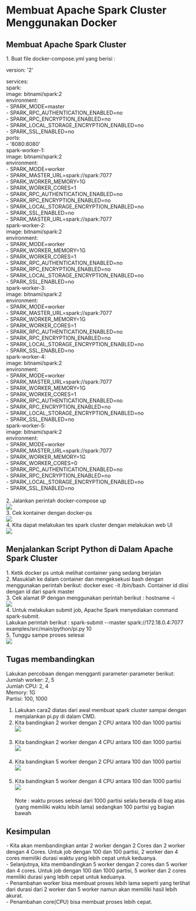 
<h1> Membuat Apache Spark Cluster Menggunakan Docker </h1>
<h2> Membuat Apache Spark Cluster </h2>
1. Buat file docker-compose.yml yang berisi : <br>

  version: '2'<br>

  services:<br>
    spark:<br>
      image: bitnami/spark:2<br>
      environment:<br>
        - SPARK_MODE=master<br>
        - SPARK_RPC_AUTHENTICATION_ENABLED=no<br>
        - SPARK_RPC_ENCRYPTION_ENABLED=no<br>
        - SPARK_LOCAL_STORAGE_ENCRYPTION_ENABLED=no<br>
        - SPARK_SSL_ENABLED=no<br>
      ports:<br>
        - '8080:8080'<br>
    spark-worker-1:<br>
      image: bitnami/spark:2<br>
      environment:<br>
        - SPARK_MODE=worker<br>
        - SPARK_MASTER_URL=spark://spark:7077<br>
        - SPARK_WORKER_MEMORY=1G<br>
        - SPARK_WORKER_CORES=1<br>
        - SPARK_RPC_AUTHENTICATION_ENABLED=no<br>
        - SPARK_RPC_ENCRYPTION_ENABLED=no<br>
        - SPARK_LOCAL_STORAGE_ENCRYPTION_ENABLED=no<br>
        - SPARK_SSL_ENABLED=no<br>
        - SPARK_MASTER_URL=spark://spark:7077<br>
    spark-worker-2:<br>
      image: bitnami/spark:2<br>
      environment:<br>
        - SPARK_MODE=worker<br>
        - SPARK_WORKER_MEMORY=1G<br>
        - SPARK_WORKER_CORES=1<br>
        - SPARK_RPC_AUTHENTICATION_ENABLED=no<br>
        - SPARK_RPC_ENCRYPTION_ENABLED=no<br>
        - SPARK_LOCAL_STORAGE_ENCRYPTION_ENABLED=no<br>
        - SPARK_SSL_ENABLED=no<br>
    spark-worker-3:<br>
      image: bitnami/spark:2<br>
      environment:<br>
        - SPARK_MODE=worker<br>
        - SPARK_MASTER_URL=spark://spark:7077<br>
        - SPARK_WORKER_MEMORY=1G<br>
        - SPARK_WORKER_CORES=1<br>
        - SPARK_RPC_AUTHENTICATION_ENABLED=no<br>
        - SPARK_RPC_ENCRYPTION_ENABLED=no<br>
        - SPARK_LOCAL_STORAGE_ENCRYPTION_ENABLED=no<br>
        - SPARK_SSL_ENABLED=no<br>
    spark-worker-4:<br>
      image: bitnami/spark:2<br>
      environment:<br>
        - SPARK_MODE=worker<br>
        - SPARK_MASTER_URL=spark://spark:7077<br>
        - SPARK_WORKER_MEMORY=1G<br>
        - SPARK_WORKER_CORES=1<br>
        - SPARK_RPC_AUTHENTICATION_ENABLED=no<br>
        - SPARK_RPC_ENCRYPTION_ENABLED=no<br>
        - SPARK_LOCAL_STORAGE_ENCRYPTION_ENABLED=no<br>
        - SPARK_SSL_ENABLED=no<br>
    spark-worker-5:<br>
      image: bitnami/spark:2<br>
      environment:<br>
        - SPARK_MODE=worker<br>
        - SPARK_MASTER_URL=spark://spark:7077<br>
        - SPARK_WORKER_MEMORY=1G<br>
        - SPARK_WORKER_CORES=0<br>
        - SPARK_RPC_AUTHENTICATION_ENABLED=no<br>
        - SPARK_RPC_ENCRYPTION_ENABLED=no<br>
        - SPARK_LOCAL_STORAGE_ENCRYPTION_ENABLED=no<br>
        - SPARK_SSL_ENABLED=no<br>
        <br>
2. Jalankan perintah docker-compose up<br>
<img src="dokumentasi1/22100_1.jpg"><br>
3. Cek kontainer dengan docker-ps<br>
<img src="dokumentasi1/22100_3.jpg"><br>
4. Kita dapat melakukan tes spark cluster dengan melakukan web UI <br> 
<img src="dokumentasi1/22100_5.jpg"><br>

<h2> Menjalankan Script Python di Dalam Apache Spark Cluster </h2>
1. Ketik docker ps untuk melihat container yang sedang berjalan<br>
2. Masuklah ke dalam container dan mengeksekusi bash dengan menggunakan perintah berikut: docker exec -it <container_id> /bin/bash. Container id diisi dengan id dari spark master<br>
3. Cek alamat IP dengan menggunakan perintah berikut : hostname -i <br>
<img src="dokumentasi1/22100_3.jpg"><br>
4. Untuk melakukan submit job, Apache Spark menyediakan command spark-submit. <br>
Lakukan perintah berikut : spark-submit --master spark://172.18.0.4:7077 examples/src/main/python/pi.py 10 <br>
5. Tunggu sampe proses selesai <br>
<img src="dokumentasi1/22100_4.jpg"><br>

<h2> Tugas membandingkan </h2>
Lakukan percobaan dengan mengganti parameter-parameter berikut:<br>
Jumlah worker: 2, 5<br>
Jumlah CPU: 2, 4<br>
Memory: 1G<br>
Partisi: 100, 1000<br>

1. Lakukan cara2 diatas dari awal membuat spark cluster sampai dengan menjalankan pi.py di dalam CMD. <br>
2. Kita bandingkan 2 worker dengan 2 CPU antara 100 dan 1000 partisi <br>
<img src="dokumentasi1/perb1.jpg"><br><br>
3. Kita bandingkan 2 worker dengan 4 CPU antara 100 dan 1000 partisi <br>
<img src="dokumentasi1/2w4c.jpg"><br><br>
4. Kita bandingkan 5 worker dengan 2 CPU antara 100 dan 1000 partisi <br>
<img src="dokumentasi1/5w2c.jpg"><br><br>
5. Kita bandingkan 5 worker dengan 4 CPU antara 100 dan 1000 partisi <br>
<img src="dokumentasi1/5w4c.jpg"><br><br>
Note : waktu proses selesai dari 1000 partisi selalu berada di bag atas (yang memiliki waktu lebih lama) sedangkan 100 partisi yg bagian bawah <br>

<h2> Kesimpulan </h2>
- Kita akan membandingkan antar 2 worker dengan 2 Cores dan 2 worker dengan 4 Cores. Untuk job dengan 100 dan 100 partisi, 2 worker dan 4 cores memiliki durasi waktu yang lebih cepat untuk keduanya.<br>
- Selanjutnya, kita membandingkan 5 worker dengan 2 cores dan 5 worker dan 4 cores. Untuk job dengan 100 dan 1000 partisi, 5 worker dan 2 cores memiliki durasi yang lebih cepat untuk keduanya.<br>
- Penambahan worker bisa membuat proses lebih lama seperti yang terlihat dari durasi dari 2 worker dan 5 worker namun akan memiliki hasil lebih akurat.<br>
- Penambahan core(CPU) bisa membuat proses lebih cepat.<br>
